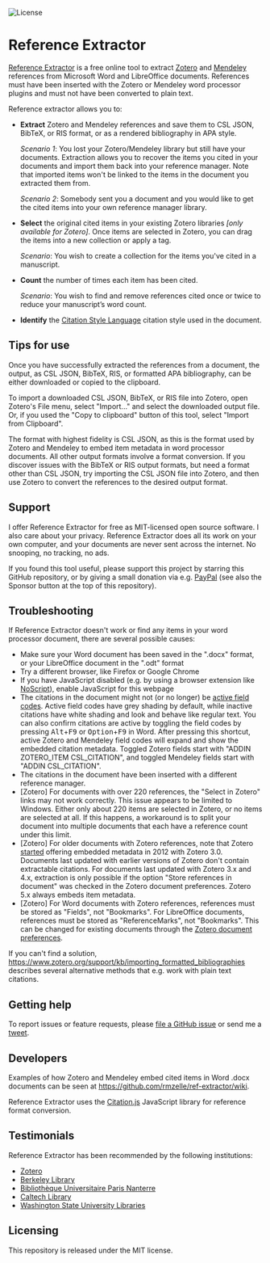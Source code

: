 ![License](https://img.shields.io/github/license/rmzelle/ref-extractor)

# Reference Extractor

[Reference Extractor](https://rintze.zelle.me/ref-extractor/) is a free online tool to extract [Zotero](https://www.zotero.org/) and [Mendeley](https://www.mendeley.com/) references from Microsoft Word and LibreOffice documents.
References must have been inserted with the Zotero or Mendeley word processor plugins and must not have been converted to plain text.

Reference extractor allows you to:

* **Extract** Zotero and Mendeley references and save them to CSL JSON, BibTeX, or RIS format, or as a rendered bibliography in APA style.  
  
  *Scenario 1*: You lost your Zotero/Mendeley library but still have your documents.
  Extraction allows you to recover the items you cited in your documents and import them back into your reference manager. 
  Note that imported items won't be linked to the items in the document you extracted them from.  
  
  *Scenario 2*: Somebody sent you a document and you would like to get the cited items into your own reference manager library. 
* **Select** the original cited items in your existing Zotero libraries *[only available for Zotero]*.
  Once items are selected in Zotero, you can drag the items into a new collection or apply a tag.
  
  *Scenario*: You wish to create a collection for the items you've cited in a manuscript.
* **Count** the number of times each item has been cited.

  *Scenario*: You wish to find and remove references cited once or twice to reduce your manuscript’s word count.
* **Identify** the [Citation Style Language](https://citationstyles.org/) citation style used in the document.

## Tips for use

Once you have successfully extracted the references from a document, the output, as CSL JSON, BibTeX, RIS, or formatted APA bibliography, can be either downloaded or copied to the clipboard.

To import a downloaded CSL JSON, BibTeX, or RIS file into Zotero, open Zotero's File menu, select "Import..." and select the downloaded output file.
Or, if you used the "Copy to clipboard" button of this tool, select "Import from Clipboard".

The format with highest fidelity is CSL JSON, as this is the format used by Zotero and Mendeley to embed item metadata in word processor documents.
All other output formats involve a format conversion.
If you discover issues with the BibTeX or RIS output formats, but need a format other than CSL JSON, try importing the CSL JSON file into Zotero, and then use Zotero to convert the references to the desired output format.

## Support

I offer Reference Extractor for free as MIT-licensed open source software.
I also care about your privacy.
Reference Extractor does all its work on your own computer, and your documents are never sent across the internet.
No snooping, no tracking, no ads.

If you found this tool useful, please support this project by starring this GitHub repository, or by giving a small donation via e.g. [PayPal](https://www.paypal.me/RintzeZelle/2.50) (see also the Sponsor button at the top of this repository).

## Troubleshooting

If Reference Extractor doesn't work or find any items in your word processor document, there are several possible causes:

* Make sure your Word document has been saved in the ".docx" format, or your LibreOffice document in the ".odt" format
* Try a different browser, like Firefox or Google Chrome
* If you have JavaScript disabled (e.g. by using a browser extension like [NoScript](https://noscript.net/)), enable JavaScript for this webpage
* The citations in the document might not (or no longer) be [active field codes](https://www.zotero.org/support/kb/word_field_codes).
  Active field codes have grey shading by default, while inactive citations have white shading and look and behave like regular text.
  You can also confirm citations are active by toggling the field codes by pressing <kbd>Alt</kbd>+<kbd>F9</kbd> or <kbd>Option</kbd>+<kbd>F9</kbd> in Word.
  After pressing this shortcut, active Zotero and Mendeley field codes will expand and show the embedded citation metadata.
  Toggled Zotero fields start with "ADDIN ZOTERO_ITEM CSL_CITATION", and toggled Mendeley fields start with "ADDIN CSL_CITATION".
* The citations in the document have been inserted with a different reference manager.
* [Zotero] For documents with over 220 references, the "Select in Zotero" links may not work correctly.
  This issue appears to be limited to Windows.
  Either only about 220 items are selected in Zotero, or no items are selected at all.
  If this happens, a workaround is to split your document into multiple documents that each have a reference count under this limit.
* [Zotero] For older documents with Zotero references, note that Zotero [started](https://github.com/zotero/zotero-word-for-windows-integration/issues/30#issuecomment-285073023) offering embedded metadata in 2012 with Zotero 3.0.
  Documents last updated with earlier versions of Zotero don't contain extractable citations.
  For documents last updated with Zotero 3.x and 4.x, extraction is only possible if the option "Store references in document" was checked in the Zotero document preferences.
  Zotero 5.x always embeds item metadata.
* [Zotero] For Word documents with Zotero references, references must be stored as "Fields", not "Bookmarks". For LibreOffice documents, references must be stored as "ReferenceMarks", not "Bookmarks". This can be changed for existing documents through the [Zotero document preferences](https://www.zotero.org/support/word_processor_plugin_usage#document_preferences).

If you can't find a solution, https://www.zotero.org/support/kb/importing_formatted_bibliographies describes several alternative methods that e.g. work with plain text citations.

## Getting help

To report issues or feature requests, please [file a GitHub issue](https://github.com/rmzelle/ref-extractor/issues) or send me a [tweet](https://twitter.com/rintzezelle). 

## Developers

Examples of how Zotero and Mendeley embed cited items in Word .docx documents can be seen at <https://github.com/rmzelle/ref-extractor/wiki>.

Reference Extractor uses the [Citation.js](https://citation.js.org/) JavaScript library for reference format conversion.

## Testimonials

Reference Extractor has been recommended by the following institutions:

* [Zotero](https://twitter.com/zotero/status/1161310683109253121)
* [Berkeley Library](https://update.lib.berkeley.edu/2018/02/07/extracting-references-from-an-already-created-bibliography/)
* [Bibliothèque Universitaire Paris Nanterre](https://twitter.com/BUNanterre/status/953527431838752769)
* [Caltech Library](https://libanswers.caltech.edu/faq/204009)
* [Washington State University Libraries](https://libguides.libraries.wsu.edu/c.php?g=768677&p=5514182)

## Licensing

This repository is released under the MIT license.
